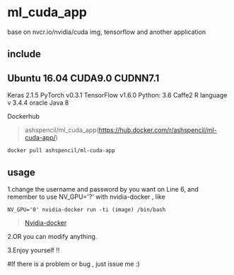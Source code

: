 # ml_cuda_app
base on nvcr.io/nvidia/cuda img, tensorflow and another application

## include
Ubuntu 16.04 
CUDA9.0
CUDNN7.1
-
Keras 2.1.5
PyTorch v0.3.1
TensorFlow v1.6.0
Python: 3.6 
Caffe2
R language v 3.4.4
oracle Java 8 

Dockerhub

>ashspencil/ml_cuda_app(https://hub.docker.com/r/ashspencil/ml-cuda-app/)

```
docker pull ashspencil/ml-cuda-app

```
## usage

1.change the username and password by you want on Line 6, and remember to use NV_GPU='?' with nvidia-docker , like 

```
NV_GPU='0' nvidia-docker run -ti (image) /bin/bash
```

> [Nvidia-docker](https://github.com/NVIDIA/nvidia-docker)

2.OR you can modify anything.

3.Enjoy yourself !!

#If there is a problem or bug , just issue me :)
